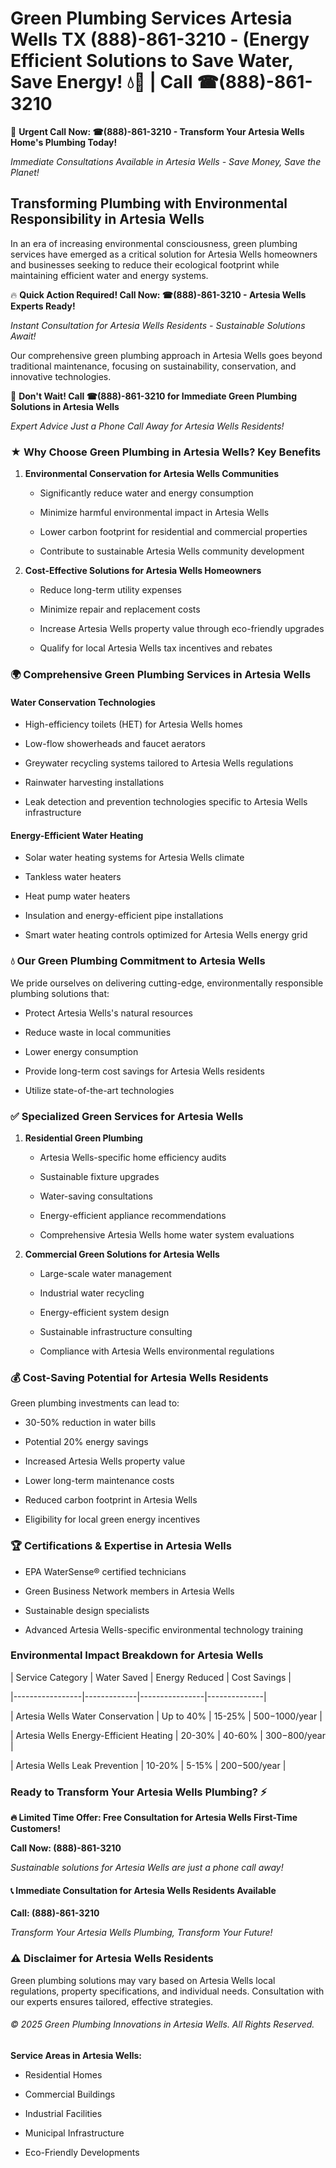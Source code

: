 # Green Plumbing Services Artesia Wells TX (888)-861-3210 - (Energy Efficient Solutions to Save Water, Save Energy! 💧🌿 | Call ☎(888)-861-3210

🚨 **Urgent Call Now: ☎(888)-861-3210 - Transform Your Artesia Wells Home's Plumbing Today!**
*Immediate Consultations Available in Artesia Wells - Save Money, Save the Planet!*

## Transforming Plumbing with Environmental Responsibility in Artesia Wells

In an era of increasing environmental consciousness, green plumbing services have emerged as a critical solution for Artesia Wells homeowners and businesses seeking to reduce their ecological footprint while maintaining efficient water and energy systems. 

🔥 **Quick Action Required! Call Now: ☎(888)-861-3210 - Artesia Wells Experts Ready!**
*Instant Consultation for Artesia Wells Residents - Sustainable Solutions Await!*

Our comprehensive green plumbing approach in Artesia Wells goes beyond traditional maintenance, focusing on sustainability, conservation, and innovative technologies.

🚨 **Don't Wait! Call ☎(888)-861-3210 for Immediate Green Plumbing Solutions in Artesia Wells**
*Expert Advice Just a Phone Call Away for Artesia Wells Residents!*

### ★ Why Choose Green Plumbing in Artesia Wells? Key Benefits

1. **Environmental Conservation for Artesia Wells Communities** 
   - Significantly reduce water and energy consumption
   - Minimize harmful environmental impact in Artesia Wells
   - Lower carbon footprint for residential and commercial properties
   - Contribute to sustainable Artesia Wells community development

2. **Cost-Effective Solutions for Artesia Wells Homeowners** 
   - Reduce long-term utility expenses
   - Minimize repair and replacement costs
   - Increase Artesia Wells property value through eco-friendly upgrades
   - Qualify for local Artesia Wells tax incentives and rebates

### 🌍 Comprehensive Green Plumbing Services in Artesia Wells

#### Water Conservation Technologies
- High-efficiency toilets (HET) for Artesia Wells homes
- Low-flow showerheads and faucet aerators
- Greywater recycling systems tailored to Artesia Wells regulations
- Rainwater harvesting installations
- Leak detection and prevention technologies specific to Artesia Wells infrastructure

#### Energy-Efficient Water Heating
- Solar water heating systems for Artesia Wells climate
- Tankless water heaters
- Heat pump water heaters
- Insulation and energy-efficient pipe installations
- Smart water heating controls optimized for Artesia Wells energy grid

### 💧 Our Green Plumbing Commitment to Artesia Wells

We pride ourselves on delivering cutting-edge, environmentally responsible plumbing solutions that:
- Protect Artesia Wells's natural resources
- Reduce waste in local communities
- Lower energy consumption
- Provide long-term cost savings for Artesia Wells residents
- Utilize state-of-the-art technologies

### ✅ Specialized Green Services for Artesia Wells

1. **Residential Green Plumbing**
   - Artesia Wells-specific home efficiency audits
   - Sustainable fixture upgrades
   - Water-saving consultations
   - Energy-efficient appliance recommendations
   - Comprehensive Artesia Wells home water system evaluations

2. **Commercial Green Solutions for Artesia Wells**
   - Large-scale water management
   - Industrial water recycling
   - Energy-efficient system design
   - Sustainable infrastructure consulting
   - Compliance with Artesia Wells environmental regulations

### 💰 Cost-Saving Potential for Artesia Wells Residents

Green plumbing investments can lead to:
- 30-50% reduction in water bills
- Potential 20% energy savings
- Increased Artesia Wells property value
- Lower long-term maintenance costs
- Reduced carbon footprint in Artesia Wells
- Eligibility for local green energy incentives

### 🏆 Certifications & Expertise in Artesia Wells

- EPA WaterSense® certified technicians
- Green Business Network members in Artesia Wells
- Sustainable design specialists
- Advanced Artesia Wells-specific environmental technology training

### Environmental Impact Breakdown for Artesia Wells

| Service Category | Water Saved | Energy Reduced | Cost Savings |
|-----------------|-------------|----------------|--------------|
| Artesia Wells Water Conservation | Up to 40% | 15-25% | $500-$1000/year |
| Artesia Wells Energy-Efficient Heating | 20-30% | 40-60% | $300-$800/year |
| Artesia Wells Leak Prevention | 10-20% | 5-15% | $200-$500/year |

### Ready to Transform Your Artesia Wells Plumbing? ⚡

**🔥 Limited Time Offer: Free Consultation for Artesia Wells First-Time Customers!**

**Call Now: (888)-861-3210**
*Sustainable solutions for Artesia Wells are just a phone call away!*

#### 📞 Immediate Consultation for Artesia Wells Residents Available

**Call: (888)-861-3210**
*Transform Your Artesia Wells Plumbing, Transform Your Future!*

### ⚠️ Disclaimer for Artesia Wells Residents

Green plumbing solutions may vary based on Artesia Wells local regulations, property specifications, and individual needs. Consultation with our experts ensures tailored, effective strategies.

###### © 2025 Green Plumbing Innovations in Artesia Wells. All Rights Reserved.

**Service Areas in Artesia Wells:** 
- Residential Homes
- Commercial Buildings
- Industrial Facilities
- Municipal Infrastructure
- Eco-Friendly Developments